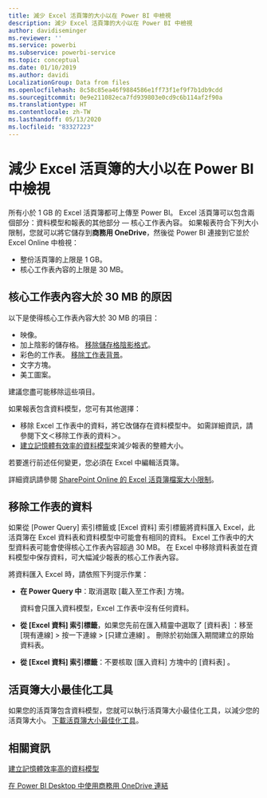 ```yaml
---
title: 減少 Excel 活頁簿的大小以在 Power BI 中檢視
description: 減少 Excel 活頁簿的大小以在 Power BI 中檢視
author: davidiseminger
ms.reviewer: ''
ms.service: powerbi
ms.subservice: powerbi-service
ms.topic: conceptual
ms.date: 01/10/2019
ms.author: davidi
LocalizationGroup: Data from files
ms.openlocfilehash: 8c58c85ea46f9884586e1ff73f1ef9f7b1db9cdd
ms.sourcegitcommit: 0e9e211082eca7fd939803e0cd9c6b114af2f90a
ms.translationtype: HT
ms.contentlocale: zh-TW
ms.lasthandoff: 05/13/2020
ms.locfileid: "83327223"
---
```

# <a name="reduce-the-size-of-an-excel-workbook-to-view-it-in-power-bi"></a>減少 Excel 活頁簿的大小以在 Power BI 中檢視
所有小於 1 GB 的 Excel 活頁簿都可上傳至 Power BI。 Excel 活頁簿可以包含兩個部分：資料模型和報表的其他部分 — 核心工作表內容。 如果報表符合下列大小限制，您就可以將它儲存到**商務用 OneDrive**，然後從 Power BI 連接到它並於 Excel Online 中檢視：

* 整份活頁簿的上限是 1 GB。
* 核心工作表內容的上限是 30 MB。

## <a name="what-makes-core-worksheet-contents-larger-than-30-mb"></a>核心工作表內容大於 30 MB 的原因
以下是使得核心工作表內容大於 30 MB 的項目：

* 映像。
* 加上陰影的儲存格。 [移除儲存格陰影格式](https://support.office.com/article/Add-or-change-the-background-color-of-cells-ac10f131-b847-428f-b656-d65375fb815e)。
* 彩色的工作表。 [移除工作表背景](https://support.office.com/article/add-or-remove-a-sheet-background-3577a762-8450-4556-96a2-cc265abc00a8)。
* 文字方塊。
* 美工圖案。

建議您盡可能移除這些項目。 

如果報表包含資料模型，您可有其他選擇： 

* 移除 Excel 工作表中的資料，將它改儲存在資料模型中。 如需詳細資訊，請參閱下文＜移除工作表的資料＞。 
* [建立記憶體有效率的資料模型](https://support.office.com/article/Create-a-memory-efficient-Data-Model-using-Excel-2013-and-the-Power-Pivot-add-in-951c73a9-21c4-46ab-9f5e-14a2833b6a70)來減少報表的整體大小。

若要進行前述任何變更，您必須在 Excel 中編輯活頁簿。

詳細資訊請參閱 [SharePoint Online 的 Excel 活頁簿檔案大小限制](https://support.office.com/article/File-size-limits-for-workbooks-in-SharePoint-Online-9e5bc6f8-018f-415a-b890-5452687b325e)。

## <a name="remove-data-from-worksheets"></a>移除工作表的資料
如果從 [Power Query] 索引標籤或 [Excel 資料] 索引標籤將資料匯入 Excel，此活頁簿在 Excel 資料表和資料模型中可能會有相同的資料。 Excel 工作表中的大型資料表可能會使得核心工作表內容超過 30 MB。 在 Excel 中移除資料表並在資料模型中保存資料，可大幅減少報表的核心工作表內容。 

將資料匯入 Excel 時，請依照下列提示作業：

* **在 Power Query 中**：取消選取 [載入至工作表]  方塊。
  
  資料會只匯入資料模型，Excel 工作表中沒有任何資料。
* **從 [Excel 資料] 索引標籤**，如果您先前在匯入精靈中選取了 [資料表]  ：移至 [現有連線]  \> 按一下連線 \> [只建立連線]  。 刪除於初始匯入期間建立的原始資料表。
* **從 [Excel 資料] 索引標籤**：不要核取 [匯入資料]  方塊中的 [資料表]  。

## <a name="workbook-size-optimizer"></a>活頁簿大小最佳化工具
如果您的活頁簿包含資料模型，您就可以執行活頁簿大小最佳化工具，以減少您的活頁簿大小。 [下載活頁簿大小最佳化工具](https://www.microsoft.com/download/details.aspx?id=38793)。

## <a name="related-info"></a>相關資訊
[建立記憶體效率高的資料模型](https://support.office.com/article/Create-a-memory-efficient-Data-Model-using-Excel-2013-and-the-Power-Pivot-add-in-951c73a9-21c4-46ab-9f5e-14a2833b6a70)

[在 Power BI Desktop 中使用商務用 OneDrive 連結](desktop-use-onedrive-business-links.md)


